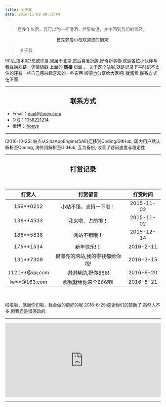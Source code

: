 ```yaml
---
title: 关于我
date: 2016-11-09 09:58:04
---
```


<blockquote class="blockquote-center">愿多年以后，我可以酌一杯清酒，烂醉如泥，梦中回到我们的曾经。</blockquote>

<center>首先梦魇小栈欢迎您的到来!</center>

> <p style="text-indent: .5em; margin-bottom: 10px;">关于我</p>

90后,技术宅?恩或许是,现居于北京,然后喜爱折腾,好奇新事物
欢迎各位小伙伴与我互换友链，详情请戳 上面的 <a href="/links"><b>链接</b></a> 页面 。
关于这个站呢,就是记录下平时记不太住的还有一些自己感兴趣喜欢的一些东西
顺便也分享给大家吧!
就酱紫,联系方式在下面

***

<center> <h2>联系方式</h2> </center>

- Email：<a href="https://mail.qq.com/cgi-bin/qm_share?t=qm_mailme&email=mail@ihoey.com">mail@ihoey.com</a>
- Q  Q：<a href="http://wpa.qq.com/msgrd?v=3&uin=1058221214&site=qq&menu=yes">1058221214</a>
- 微博：<a href="http://weibo.com/hy951121">ihoeys</a>

***

[2016-10-25] 站点从SinaAppEngine(SAE)迁移到Coding/GitHub, 国内用户默认解析至Coding, 海外则解析至GitHub, 互为备份, 改善了访问速度与稳定性

***

<center> <h2>打赏记录</h2> </center><br>

|打赏人|打赏留言|打赏时间|
|:--:|:--:|:--:|
|159**0212|小站不错，支持一下啦！|2015-11-02|
|138**4533|我来啦，占前排！|2015-11-02|
|188**5838|网站不错哦！|2015-12-14|
|175**1534|新年快乐!！|2016-2-11|
|131**7309|很漂亮的网站,我的零钱都给你啦!|2016-3-15|
|1121**@qq.com|谢谢帮助,祝你888!|2016-6-20|
|lw**@163.com|那我就给你来个666吧!|2016-6-21|

<br>

啦啦啦，感谢你们啦，我会做的更好的呢
2016-6-25:感谢你们的赞助了.虽然人不多,但我还是很感动的.


***

<iframe src="http://sponsor.ihoey.com/" style="overflow-x:hidden;overflow-y:hidden; border:0xp none #fff; min-height:240px; width:100%;"  frameborder="0" scrolling="no"></iframe>

***
